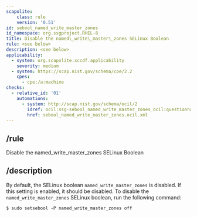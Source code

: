 ```yaml
---
scapolite:
    class: rule
    version: '0.51'
id: sebool_named_write_master_zones
id_namespace: org.ssgproject.RHEL-8
title: Disable the named\_write\_master\_zones SELinux Boolean
rule: <see below>
description: <see below>
applicability:
  - system: org.scapolite.xccdf.applicability
    severity: medium
  - system: https://scap.nist.gov/schema/cpe/2.2
    cpes:
      - cpe:/a:machine
checks:
  - relative_id: '01'
    automations:
      - system: http://scap.nist.gov/schema/ocil/2
        idref: ocil:ssg-sebool_named_write_master_zones_ocil:questionnaire:1
        href: sebool_named_write_master_zones.ocil.xml
---
```



## /rule

Disable the named\_write\_master\_zones SELinux Boolean

## /description

By
default, the SELinux boolean `named_write_master_zones` is disabled. If
this setting is enabled, it should be disabled. To disable the
`named_write_master_zones` SELinux boolean, run the following command:

``` 
$ sudo setsebool -P named_write_master_zones off
```
